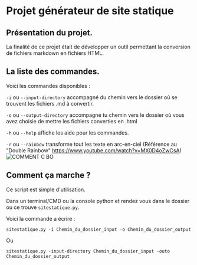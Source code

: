 # Projet générateur de site statique

## Présentation du projet.

La finalité de ce projet était de développer un outil permettant la conversion de fichiers markdown en fichiers HTML.

## La liste des commandes.

Voici les commandes disponibles :

`-i` ou `--input-directory` accompagné du chemin vers le dossier où se trouvent les fichiers .md à convertir.

`-o` ou `--output-directory`  accompagné tu chemin vers le dossier où vous avez choisie de mettre les fichiers converties en .html

`-h` ou `--help`  affiche les aide pour les commandes.

`-r` ou `--rainbow` transforme tout les texte en arc-en-ciel (Référence au "Double Rainbow" https://www.youtube.com/watch?v=MX0D4oZwCsA)
![COMMENT C BO](https://i.makeagif.com/media/11-26-2015/ATqgx3.gif)
## Comment ça marche ?

Ce script est simple d'utilisation.

Dans un terminal/CMD ou la console python et rendez vous dans le dossier ou ce trouve `sitestatique.py`.

Voici la commande a écrire :

    sitestatique.py -i Chemin_du_dossier_input -o Chemin_du_dossier_output
Ou

    sitestatique.py -input-directory Chemin_du_dossier_input -outo Chemin_du_dossier_output

<!--stackedit_data:
eyJoaXN0b3J5IjpbLTIxMzg3ODIzMjIsLTEzODU0MTE4OTksMT
Q3NzA0NTIzNywxOTY0MjMwNzVdfQ==
-->